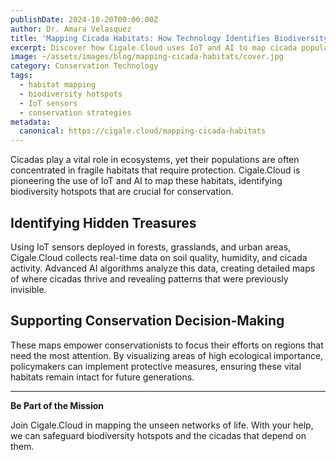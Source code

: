 ```yaml
---
publishDate: 2024-10-20T00:00:00Z
author: Dr. Amara Velasquez
title: 'Mapping Cicada Habitats: How Technology Identifies Biodiversity Hotspots'
excerpt: Discover how Cigale.Cloud uses IoT and AI to map cicada populations, uncovering critical biodiversity hotspots for conservation efforts.
image: ~/assets/images/blog/mapping-cicada-habitats/cover.jpg
category: Conservation Technology
tags:
  - habitat mapping
  - biodiversity hotspots
  - IoT sensors
  - conservation strategies
metadata:
  canonical: https://cigale.cloud/mapping-cicada-habitats
---
```


Cicadas play a vital role in ecosystems, yet their populations are often concentrated in fragile habitats that require protection. Cigale.Cloud is pioneering the use of IoT and AI to map these habitats, identifying biodiversity hotspots that are crucial for conservation.

## Identifying Hidden Treasures

Using IoT sensors deployed in forests, grasslands, and urban areas, Cigale.Cloud collects real-time data on soil quality, humidity, and cicada activity. Advanced AI algorithms analyze this data, creating detailed maps of where cicadas thrive and revealing patterns that were previously invisible.

## Supporting Conservation Decision-Making

These maps empower conservationists to focus their efforts on regions that need the most attention. By visualizing areas of high ecological importance, policymakers can implement protective measures, ensuring these vital habitats remain intact for future generations.

---

**Be Part of the Mission**

Join Cigale.Cloud in mapping the unseen networks of life. With your help, we can safeguard biodiversity hotspots and the cicadas that depend on them.
